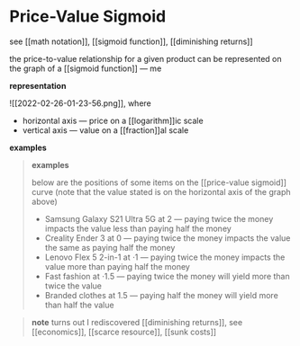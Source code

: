 # Price-Value Sigmoid

see [[math notation]], [[sigmoid function]], [[diminishing returns]]

the price-to-value relationship for a given product can be represented on the graph of a [[sigmoid function]] &mdash; me

**representation**

![[2022-02-26-01-23-56.png]], where

- horizontal axis &mdash; price on a [[logarithm]]ic scale
- vertical axis &mdash; value on a [[fraction]]al scale

**examples**

> **examples**
>
> below are the positions of some items on the [[price-value sigmoid]] curve (note that the value stated is on the horizontal axis of the graph above)
>
> - Samsung Galaxy S21 Ultra 5G at $2$ &mdash; paying twice the money impacts the value less than paying half the money
> - Creality Ender 3 at $0$ &mdash; paying twice the money impacts the value the same as paying half the money
> - Lenovo Flex 5 2-in-1 at $\cdot 1$ &mdash; paying twice the money impacts the value more than paying half the money
> - Fast fashion at $\cdot 1.5$ &mdash; paying twice the money will yield more than twice the value
> - Branded clothes at $1.5$ &mdash; paying half the money will yield more than half the value

> **note** turns out I rediscovered [[diminishing returns]], see [[economics]], [[scarce resource]], [[sunk costs]]
